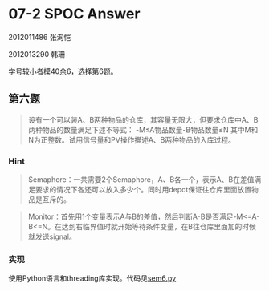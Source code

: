 # 07-2 SPOC Answer

2012011486 张洵恺

2012013290 韩珊

学号较小者模40余6，选择第6题。

## 第六题

> 设有一个可以装A、B两种物品的仓库，其容量无限大，但要求仓库中A、B两种物品的数量满足下述不等式： -M≤A物品数量-B物品数量≤N 其中M和N为正整数。试用信号量和PV操作描述A、B两种物品的入库过程。

### Hint

> Semaphore：一共需要2个Semaphore，A、B各一个，表示A、B在差值满足要求的情况下各还可以放入多少个。同时用depot保证往仓库里面放置物品是互斥的。

> Monitor：首先用1个变量表示A与B的差值，然后判断A-B是否满足-M<=A-B<=N。在达到右临界值时就开始等待条件变量，在B往仓库里面加的时候就发送signal。

### 实现

使用Python语言和threading库实现。代码见[sem6.py](07-2-answer/sem6.py)


